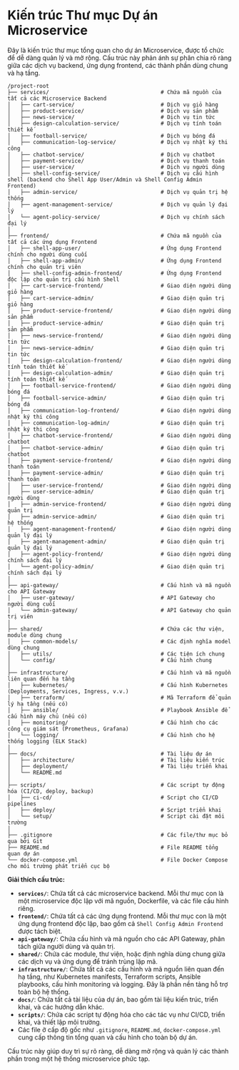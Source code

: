 # Kiến trúc Thư mục Dự án Microservice

Đây là kiến trúc thư mục tổng quan cho dự án Microservice, được tổ chức để dễ dàng quản lý và mở rộng. Cấu trúc này phản ánh sự phân chia rõ ràng giữa các dịch vụ backend, ứng dụng frontend, các thành phần dùng chung và hạ tầng.

```
/project-root
├── services/                                   # Chứa mã nguồn của tất cả các Microservice Backend
│   ├── cart-service/                           # Dịch vụ giỏ hàng
│   ├── product-service/                        # Dịch vụ sản phẩm
│   ├── news-service/                           # Dịch vụ tin tức
│   ├── design-calculation-service/             # Dịch vụ tính toán thiết kế
│   ├── football-service/                       # Dịch vụ bóng đá
│   ├── communication-log-service/              # Dịch vụ nhật ký thi công
│   ├── chatbot-service/                        # Dịch vụ chatbot
│   ├── payment-service/                        # Dịch vụ thanh toán
│   ├── user-service/                           # Dịch vụ người dùng
│   ├── shell-config-service/                   # Dịch vụ cấu hình shell (backend cho Shell App User/Admin và Shell Config Admin Frontend)
│   ├── admin-service/                          # Dịch vụ quản trị hệ thống
│   ├── agent-management-service/               # Dịch vụ quản lý đại lý
│   └── agent-policy-service/                   # Dịch vụ chính sách đại lý
│
├── frontend/                                   # Chứa mã nguồn của tất cả các ứng dụng Frontend
│   ├── shell-app-user/                         # Ứng dụng Frontend chính cho người dùng cuối
│   ├── shell-app-admin/                        # Ứng dụng Frontend chính cho quản trị viên
│   ├── shell-config-admin-frontend/            # Ứng dụng Frontend độc lập cho quản trị cấu hình Shell
│   ├── cart-service-frontend/                  # Giao diện người dùng giỏ hàng
│   ├── cart-service-admin/                     # Giao diện quản trị giỏ hàng
│   ├── product-service-frontend/               # Giao diện người dùng sản phẩm
│   ├── product-service-admin/                  # Giao diện quản trị sản phẩm
│   ├── news-service-frontend/                  # Giao diện người dùng tin tức
│   ├── news-service-admin/                     # Giao diện quản trị tin tức
│   ├── design-calculation-frontend/            # Giao diện người dùng tính toán thiết kế
│   ├── design-calculation-admin/               # Giao diện quản trị tính toán thiết kế
│   ├── football-service-frontend/              # Giao diện người dùng bóng đá
│   ├── football-service-admin/                 # Giao diện quản trị bóng đá
│   ├── communication-log-frontend/             # Giao diện người dùng nhật ký thi công
│   ├── communication-log-admin/                # Giao diện quản trị nhật ký thi công
│   ├── chatbot-service-frontend/               # Giao diện người dùng chatbot
│   ├── chatbot-service-admin/                  # Giao diện quản trị chatbot
│   ├── payment-service-frontend/               # Giao diện người dùng thanh toán
│   ├── payment-service-admin/                  # Giao diện quản trị thanh toán
│   ├── user-service-frontend/                  # Giao diện người dùng
│   ├── user-service-admin/                     # Giao diện quản trị người dùng
│   ├── admin-service-frontend/                 # Giao diện người dùng quản trị
│   ├── admin-service-admin/                    # Giao diện quản trị hệ thống
│   ├── agent-management-frontend/              # Giao diện người dùng quản lý đại lý
│   ├── agent-management-admin/                 # Giao diện quản trị quản lý đại lý
│   ├── agent-policy-frontend/                  # Giao diện người dùng chính sách đại lý
│   └── agent-policy-admin/                     # Giao diện quản trị chính sách đại lý
│
├── api-gateway/                                # Cấu hình và mã nguồn cho API Gateway
│   ├── user-gateway/                           # API Gateway cho người dùng cuối
│   └── admin-gateway/                          # API Gateway cho quản trị viên
│
├── shared/                                     # Chứa các thư viện, module dùng chung
│   ├── common-models/                          # Các định nghĩa model dùng chung
│   ├── utils/                                  # Các tiện ích chung
│   └── config/                                 # Cấu hình chung
│
├── infrastructure/                             # Cấu hình và mã nguồn liên quan đến hạ tầng
│   ├── kubernetes/                             # Cấu hình Kubernetes (Deployments, Services, Ingress, v.v.)
│   ├── terraform/                              # Mã Terraform để quản lý hạ tầng (nếu có)
│   ├── ansible/                                # Playbook Ansible để cấu hình máy chủ (nếu có)
│   ├── monitoring/                             # Cấu hình cho các công cụ giám sát (Prometheus, Grafana)
│   └── logging/                                # Cấu hình cho hệ thống logging (ELK Stack)
│
├── docs/                                       # Tài liệu dự án
│   ├── architecture/                           # Tài liệu kiến trúc
│   ├── deployment/                             # Tài liệu triển khai
│   └── README.md
│
├── scripts/                                    # Các script tự động hóa (CI/CD, deploy, backup)
│   ├── ci-cd/                                  # Script cho CI/CD pipelines
│   ├── deploy/                                 # Script triển khai
│   └── setup/                                  # Script cài đặt môi trường
│
├── .gitignore                                  # Các file/thư mục bỏ qua bởi Git
├── README.md                                   # File README tổng quan dự án
└── docker-compose.yml                          # File Docker Compose cho môi trường phát triển cục bộ
```

**Giải thích cấu trúc:**

*   **`services/`**: Chứa tất cả các microservice backend. Mỗi thư mục con là một microservice độc lập với mã nguồn, Dockerfile, và các file cấu hình riêng.
*   **`frontend/`**: Chứa tất cả các ứng dụng frontend. Mỗi thư mục con là một ứng dụng frontend độc lập, bao gồm cả `Shell Config Admin Frontend` được tách biệt.
*   **`api-gateway/`**: Chứa cấu hình và mã nguồn cho các API Gateway, phân tách giữa người dùng và quản trị.
*   **`shared/`**: Chứa các module, thư viện, hoặc định nghĩa dùng chung giữa các dịch vụ và ứng dụng để tránh trùng lặp mã.
*   **`infrastructure/`**: Chứa tất cả các cấu hình và mã nguồn liên quan đến hạ tầng, như Kubernetes manifests, Terraform scripts, Ansible playbooks, cấu hình monitoring và logging. Đây là phần nền tảng hỗ trợ toàn bộ hệ thống.
*   **`docs/`**: Chứa tất cả tài liệu của dự án, bao gồm tài liệu kiến trúc, triển khai, và các hướng dẫn khác.
*   **`scripts/`**: Chứa các script tự động hóa cho các tác vụ như CI/CD, triển khai, và thiết lập môi trường.
*   Các file ở cấp độ gốc như `.gitignore`, `README.md`, `docker-compose.yml` cung cấp thông tin tổng quan và cấu hình cho toàn bộ dự án.

Cấu trúc này giúp duy trì sự rõ ràng, dễ dàng mở rộng và quản lý các thành phần trong một hệ thống microservice phức tạp.


